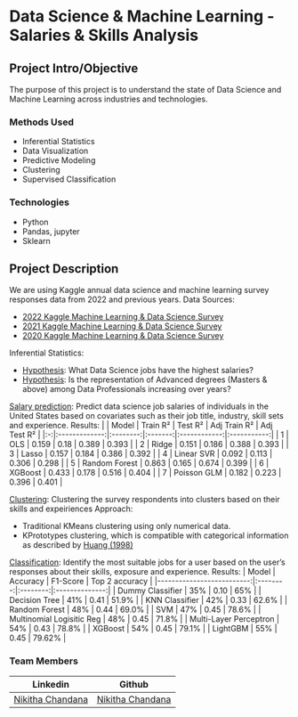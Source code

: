 # Data Science & Machine Learning - Salaries & Skills Analysis

## Project Intro/Objective
The purpose of this project is to understand the state of Data Science and Machine Learning across industries and technologies.

### Methods Used
* Inferential Statistics
* Data Visualization
* Predictive Modeling
* Clustering
* Supervised Classification

### Technologies
* Python
* Pandas, jupyter
* Sklearn

## Project Description
We are using Kaggle annual data science and machine learning survey responses data from 2022 and previous years. 
Data Sources: 
* [2022 Kaggle Machine Learning & Data Science Survey](https://www.kaggle.com/competitions/kaggle-survey-2022/data)
* [2021 Kaggle Machine Learning & Data Science Survey](https://www.kaggle.com/competitions/kaggle-survey-2021/data)
* [2020 Kaggle Machine Learning & Data Science Survey](https://www.kaggle.com/competitions/kaggle-survey-2020/data)

Inferential Statistics:
* [Hypothesis](https://github.com/sharad5/Kaggle-Data-Science-ML-Survey-Analysis/blob/main/Hypothesis%20Testing%20(Sargun).ipynb): What Data Science jobs have the highest salaries?
* [Hypothesis](https://github.com/sharad5/Kaggle-Data-Science-ML-Survey-Analysis/blob/main/Hypothesis%20Testing%20(Sharad).ipynb): Is the representation of Advanced degrees (Masters & above) among Data Professionals increasing over years?

[Salary prediction](https://github.com/sharad5/Kaggle-Data-Science-ML-Survey-Analysis/blob/main/Salary%20Prediction%20-%20Sargun.ipynb): Predict data science job salaries of individuals in the United States based on covariates such as their job title, industry, skill sets and experience.
Results:
|   |     Model     | Train R² | Test R² | Adj Train R² | Adj Test R² |
|:-:|:-------------:|:--------:|:-------:|:------------:|:-----------:|
| 1 |      OLS      |   0.159  |   0.18  |     0.389    |    0.393    |
| 2 |     Ridge     |   0.151  |  0.186  |     0.388    |    0.393    |
| 3 |     Lasso     |   0.157  |  0.184  |     0.386    |    0.392    |
| 4 |   Linear SVR  |   0.092  |  0.113  |     0.306    |    0.298    |
| 5 | Random Forest |   0.863  |  0.165  |     0.674    |    0.399    |
| 6 |    XGBoost    |   0.433  |  0.178  |     0.516    |    0.404    |
| 7 |  Poisson GLM  |   0.182  |  0.223  |     0.396    |    0.401    |


[Clustering](https://github.com/sharad5/Kaggle-Data-Science-ML-Survey-Analysis/blob/main/Clustering%20-%20v2%20-%20Harsha.ipynb): Clustering the survey respondents into clusters based on their skills and expeiriences
Approach:
* Traditional KMeans clustering using only numerical data.
* KPrototypes clustering, which is compatible with categorical information as described by [Huang (1998)](https://link.springer.com/article/10.1023/A:1009769707641)

[Classification](https://github.com/sharad5/Kaggle-Data-Science-ML-Survey-Analysis/blob/main/Classification.ipynb):  Identify the most suitable jobs for a user based on the user’s responses about their skills, exposure and experience.
Results:
|                     Model | Accuracy | F1-Score | Top 2 accuracy |
|--------------------------:|:--------:|:--------:|:--------------:|
| Dummy Classifier          |    35%   |   0.10   |       65%      |
| Decision Tree             |    41%   |   0.41   |      51.9%     |
| KNN Classifier            |    42%   |   0.33   |      62.6%     |
| Random Forest             |    48%   |   0.44   |      69.0%     |
| SVM                       |    47%   |   0.45   |      78.6%     |
| Multinomial Logisitic Reg |    48%   |   0.45   |      71.8%     |
| Multi-Layer Perceptron    |    54%   |   0.43   |      78.8%     |
| XGBoost                   |    54%   |   0.45   |      79.1%     |
| LightGBM                  |    55%   |   0.45   |     79.62%     |

### Team Members

|Linkedin     |  Github   | 
|---------|-----------------|
|[Nikitha Chandana](https://www.linkedin.com/in/nikitha-chandana/)|  [Nikitha Chandana](https://github.com/NikithaChandana)|

